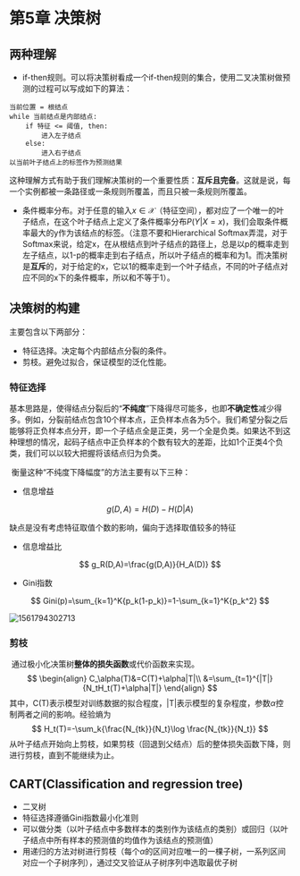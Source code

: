 # 第5章 决策树

## 两种理解

- if-then规则。可以将决策树看成一个if-then规则的集合，使用二叉决策树做预测的过程可以写成如下的算法：

```
当前位置 = 根结点
while 当前结点是内部结点:
    if 特征 <= 阈值, then:
        进入左子结点
    else:
        进入右子结点
以当前叶子结点上的标签作为预测结果
```

这种理解方式有助于我们理解决策树的一个重要性质：**互斥且完备**。这就是说，每一个实例都被一条路径或一条规则所覆盖，而且只被一条规则所覆盖。

- 条件概率分布。对于任意的输入$x\in \mathcal{X}$（特征空间），都对应了一个唯一的叶子结点，在这个叶子结点上定义了条件概率分布$P(Y|X=x)$，我们会取条件概率最大的y作为该结点的标签。（注意不要和Hierarchical Softmax弄混，对于Softmax来说，给定x，在从根结点到叶子结点的路径上，总是以p的概率走到左子结点，以1-p的概率走到右子结点，所以叶子结点的概率和为1。而决策树是**互斥**的，对于给定的x，它以1的概率走到一个叶子结点，不同的叶子结点对应不同的x下的条件概率，所以和不等于1）。

## 决策树的构建

主要包含以下两部分：

- 特征选择。决定每个内部结点分裂的条件。
- 剪枝。避免过拟合，保证模型的泛化性能。

### 特征选择

​	基本思路是，使得结点分裂后的“**不纯度**”下降得尽可能多，也即**不确定性**减少得多。例如，分裂前结点包含10个样本点，正负样本点各为5个。我们希望分裂之后能够将正负样本点分开，即一个子结点全是正类，另一个全是负类。如果达不到这种理想的情况，起码子结点中正负样本的个数有较大的差距，比如1个正类4个负类，我们可以以较大把握将该结点归为负类。

​	衡量这种“不纯度下降幅度”的方法主要有以下三种：

- 信息增益

$$
g(D,A)=H(D)-H(D|A)
$$

缺点是没有考虑特征取值个数的影响，偏向于选择取值较多的特征

- 信息增益比

$$
g_R(D,A)=\frac{g(D,A)}{H_A(D)}
$$

- Gini指数

$$
Gini(p)=\sum_{k=1}^K{p_k(1-p_k)}=1-\sum_{k=1}^K{p_k^2}
$$

![1561794302713](C:\Users\CJ\AppData\Roaming\Typora\typora-user-images\1561794302713.png)

### 剪枝

​	通过极小化决策树**整体的损失函数**或代价函数来实现。
$$
\begin{align}
C_\alpha(T)&=C(T)+\alpha|T|\\
&=\sum_{t=1}^{|T|}{N_tH_t(T)+\alpha|T|}
\end{align}
$$
​	其中，C(T)表示模型对训练数据的拟合程度，|T|表示模型的复杂程度，参数$\alpha$控制两者之间的影响。经验熵为
$$
H_t(T)=-\sum_k{\frac{N_{tk}}{N_t}\log \frac{N_{tk}}{N_t}}
$$
​	从叶子结点开始向上剪枝，如果剪枝（回退到父结点）后的整体损失函数下降，则进行剪枝，直到不能继续为止。

## CART(Classification and regression tree)

- 二叉树
- 特征选择遵循Gini指数最小化准则
- 可以做分类（以叶子结点中多数样本的类别作为该结点的类别）或回归（以叶子结点中所有样本的预测值的均值作为该结点的预测值）
- 用递归的方法对树进行剪枝（每个$\alpha​$的区间对应唯一的一棵子树，一系列区间对应一个子树序列），通过交叉验证从子树序列中选取最优子树